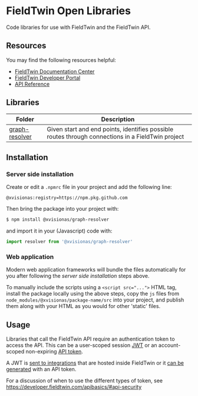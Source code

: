 # FieldTwin Open Libraries

Code libraries for use with FieldTwin and the FieldTwin API.

## Resources

You may find the following resources helpful:

* [FieldTwin Documentation Center](https://docs.fieldtwin.com/)
* [FieldTwin Developer Portal](https://developer.fieldtwin.com/)
* [API Reference](https://api.fieldtwin.com/)

## Libraries

| Folder                              | Description
--------------------------------------|-------------
| [graph-resolver](./graph-resolver/) | Given start and end points, identifies possible routes through connections in a FieldTwin project

## Installation

### Server side installation

Create or edit a `.npmrc` file in your project and add the following line:

```
@xvisionas:registry=https://npm.pkg.github.com
```

Then bring the package into your project with:

```sh
$ npm install @xvisionas/graph-resolver
```

and import it in your (Javascript) code with:

```js
import resolver from '@xvisionas/graph-resolver'
```

### Web application

Modern web application frameworks will bundle the files automatically for you after following
the _server side installation_ steps above.

To manually include the scripts using a `<script src="...">` HTML tag, install the package
locally using the above steps, copy the `js` files from `node_modules/@xvisionas/package-name/src`
into your project, and publish them along with your HTML as you would for other 'static' files.

## Usage

Libraries that call the FieldTwin API require an authentication token to access the API.
This can be a user-scoped session [JWT](https://jwt.io/) or an account-scoped non-expiring
[API token](https://admin.fieldtwin.com/pt/b_accountsettings/#api-tokens).

A JWT is [sent to integrations](https://developer.fieldtwin.com/makeintegration/#loaded) that are hosted
inside FieldTwin or it [can be generated](https://developer.fieldtwin.com/makeintegration/#generate-a-jwt-using-an-api-token)
with an API token.

For a discussion of when to use the different types of token, see https://developer.fieldtwin.com/apibasics/#api-security
